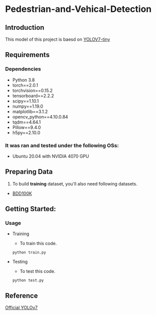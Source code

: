 # Pedestrian-and-Vehical-Detection

## Introduction
This model of this project is baesd on [YOLOV7-tiny](https://github.com/bubbliiiing/yolov7-tiny-pytorch)

## Requirements
### Dependencies
* Python 3.8
* torch==2.0.1
* torchvision==0.15.2
* tensorboard==2.2.2
* scipy==1.10.1
* numpy==1.19.0
* matplotlib==3.1.2
* opencv_python==4.10.0.84
* tqdm==4.64.1
* Pillow==9.4.0
* h5py==2.10.0

### It was ran and tested under the following OSs:
* Ubuntu 20.04 with NVIDIA 4070 GPU

## Preparing Data
1. To build **training** dataset, you'll also need following datasets.
* [BDD100K](https://doc.bdd100k.com/download.html)

## Getting Started:
### Usage
* Training
    * To train this code.
    ```
    python train.py
    ```

* Testing
    * To test this code.
    ```
    python test.py
    ```

## Reference 
[Official YOLOv7](https://github.com/WongKinYiu/yolov7)
